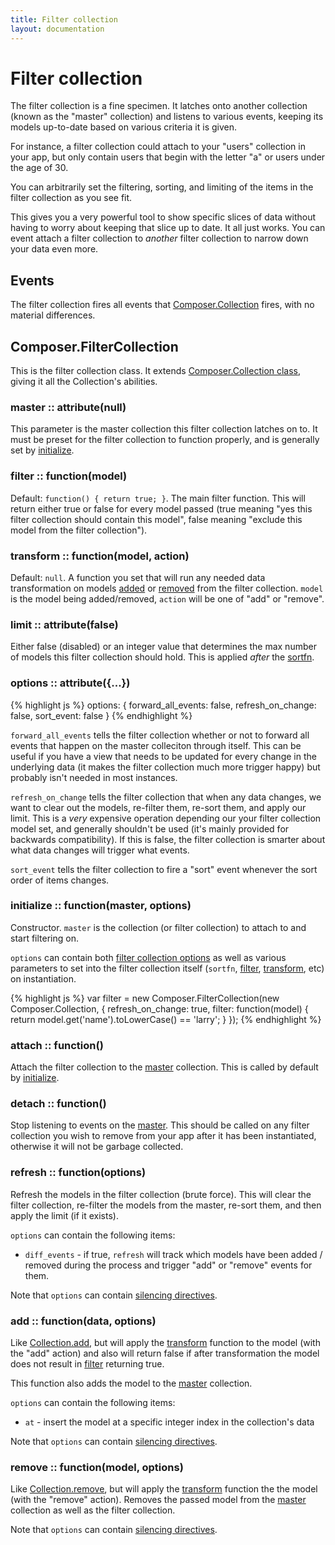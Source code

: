 ```yaml
---
title: Filter collection
layout: documentation
---
```


# Filter collection

The filter collection is a fine specimen. It latches onto another collection
(known as the "master" collection) and listens to various events, keeping its
models up-to-date based on various criteria it is given.

For instance, a filter collection could attach to your "users" collection in
your app, but only contain users that begin with the letter "a" or users under
the age of 30.

You can arbitrarily set the filtering, sorting, and limiting of the items in the
filter collection as you see fit.

This gives you a very powerful tool to show specific slices of data without
having to worry about keeping that slice up to date. It all just works. You can
event attach a filter collection to *another* filter collection to narrow down
your data even more.

## Events

The filter collection fires all events that [Composer.Collection](/composer.js/docs/collection#composer-collection)
fires, with no material differences.

## Composer.FilterCollection

This is the filter collection class. It extends [Composer.Collection class](/composer.js/docs/collection#composer-collection),
giving it all the Collection's abilities.

### master :: attribute(null)

This parameter is the master collection this filter collection
latches on to. It must be preset for the filter collection to function properly,
and is generally set by [initialize](#initialize).

### filter :: function(model)

Default: `function() { return true; }`. The main filter function. This will
return either true or false for every model passed (true meaning "yes this
filter collection should contain this model", false meaning "exclude this model
from the filter collection").

### transform :: function(model, action)

Default: `null`. A function you set that will run any needed data transformation
on models [added](#add) or [removed](#remove) from the filter collection.
`model` is the model being added/removed, `action` will be one of "add" or
"remove".

### limit :: attribute(false)

Either false (disabled) or an integer value that determines
the max number of models this filter collection should hold. This is applied
*after* the [sortfn](/composer.js/docs/collection#sortfn).

### options :: attribute({...})

{% highlight js %}
options: {
    forward_all_events: false,
    refresh_on_change: false,
    sort_event: false
}
{% endhighlight %}

`forward_all_events` tells the filter collection whether or not to forward all
events that happen on the master colleciton through itself. This can be useful
if you have a view that needs to be updated for every change in the underlying
data (it makes the filter collection much more trigger happy) but probably isn't
needed in most instances.

`refresh_on_change` tells the filter collection that when any data changes, we
want to clear out the models, re-filter them, re-sort them, and apply our limit.
This is a *very* expensive operation depending our your filter collection model
set, and generally shouldn't be used (it's mainly provided for backwards
compatibility). If this is false, the filter collection is smarter about what
data changes will trigger what events.

`sort_event` tells the filter collection to fire a "sort" event whenever the
sort order of items changes.

### initialize :: function(master, options)

Constructor. `master` is the collection (or filter collection) to attach to and
start filtering on.

`options` can contain both [filter collection options](#options) as well as
various parameters to set into the filter collection itself (`sortfn`,
[filter](#filter), [transform](#transform), etc) on instantiation.

<div class="noeval">
{% highlight js %}
var filter = new Composer.FilterCollection(new Composer.Collection, {
    refresh_on_change: true,
    filter: function(model) { return model.get('name').toLowerCase() == 'larry'; }
});
{% endhighlight %}
</div>

### attach :: function()

Attach the filter collection to the [master](#master) collection. This is called
by default by [initialize](#initialize).

### detach :: function()

Stop listening to events on the [master](#master). This should be called on any
filter collection you wish to remove from your app after it has been
instantiated, otherwise it will not be garbage collected.

### refresh :: function(options)

Refresh the models in the filter collection (brute force). This will clear the
filter collection, re-filter the models from the master, re-sort them, and then
apply the limit (if it exists).

`options` can contain the following items:

- `diff_events` - if true, `refresh` will track which models have been added /
removed during the process and trigger "add" or "remove" events for them.

Note that `options` can contain [silencing directives](/composer.js/docs/event#silencing).

### add :: function(data, options)

Like [Collection.add](/composer.js/docs/collection#add-1), but will apply the
[transform](#transform) function to the model (with the "add" action) and also
will return false if after transformation the model does not result in
[filter](#filter) returning true.

This function also adds the model to the [master](#master) collection.

`options` can contain the following items:

- `at` - insert the model at a specific integer index in the collection's data

Note that `options` can contain [silencing directives](/composer.js/docs/event#silencing).

### remove :: function(model, options)

Like [Collection.remove](/composer.js/docs/collection#remove-1), but will apply
the [transform](#transform) function the the model (with the "remove" action).
Removes the passed model from the [master](#master) collection as well as the
filter collection.

Note that `options` can contain [silencing directives](/composer.js/docs/event#silencing).

